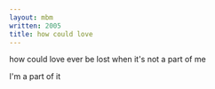 ```yaml
---
layout: mbm
written: 2005
title: how could love
---
```


<div class="poem">
how could love  
ever be lost  
when it's not a part of me  
 
I'm a part of it
</div>
